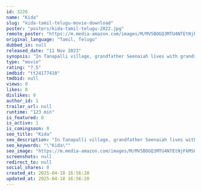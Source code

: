 ```yaml
---
id: 3226
name: "Kida"
slug: "kida-tamil-telugu-movie-download"
poster: "posters/kida-tamil-telugu-2022.jpg"
remote_poster: "https://m.media-amazon.com/images/M/MV5BOGQ3MTU4NTEtNjFkMS00OTRmLWE4MGUtMWE5Y2JjNTUyOGNjXkEyXkFqcGc@._V1_SX300.jpg"
original_language: "Tamil, Telugu"
dubbed_in: null
released_date: "11 Nov 2023"
synopsis: "In Tanapalli village, grandfather Seenaiah lives with grandson Ganesh and his pet goat. Their dreams interconnect with the goat's fate and the village butcher Veerasamy."
type: "movie"
rating: "7.5"
imdbid: "tt24177410"
tmdbid: null
views: 0
likes: 0
dislikes: 0
author_id: 1
trailer_url: null
runtime: "123 min"
is_featured: 0
is_active: 1
is_comingsoon: 0
seo_title: "Kida"
seo_description: "In Tanapalli village, grandfather Seenaiah lives with grandson Ganesh and his pet goat. Their dreams interconnect with the goat's fate and the village butcher Veerasamy."
seo_keywords: "\"Kida\""
seo_image: "https://m.media-amazon.com/images/M/MV5BOGQ3MTU4NTEtNjFkMS00OTRmLWE4MGUtMWE5Y2JjNTUyOGNjXkEyXkFqcGc@._V1_SX300.jpg"
screenshots: null
redirect_to: null
social_shares: 0
created_at: 2025-04-18 16:56:20
updated_at: 2025-04-18 16:56:20
---
```


